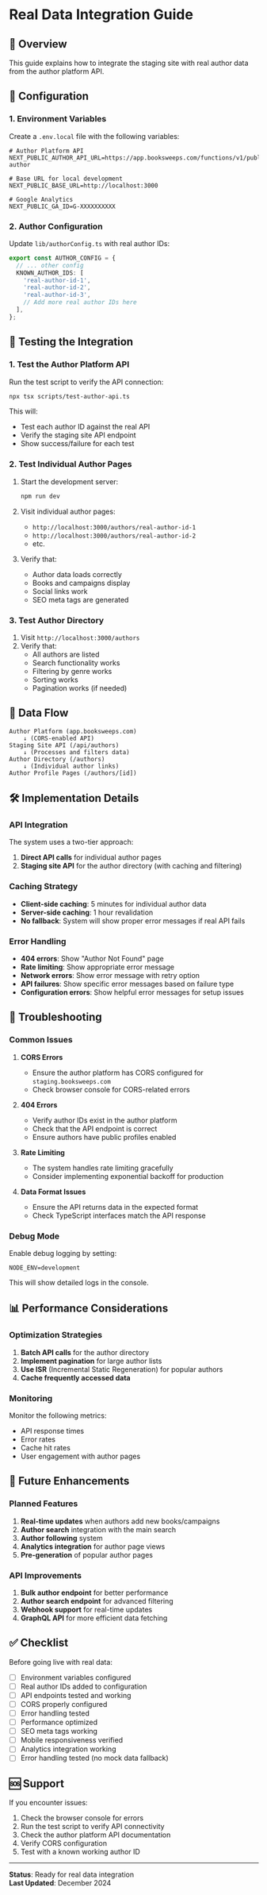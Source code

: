 # Real Data Integration Guide

## 🎯 Overview

This guide explains how to integrate the staging site with real author data from the author platform API.

## 🔧 Configuration

### 1. Environment Variables

Create a `.env.local` file with the following variables:

```env
# Author Platform API
NEXT_PUBLIC_AUTHOR_API_URL=https://app.booksweeps.com/functions/v1/public-author

# Base URL for local development
NEXT_PUBLIC_BASE_URL=http://localhost:3000

# Google Analytics
NEXT_PUBLIC_GA_ID=G-XXXXXXXXXX
```

### 2. Author Configuration

Update `lib/authorConfig.ts` with real author IDs:

```typescript
export const AUTHOR_CONFIG = {
  // ... other config
  KNOWN_AUTHOR_IDS: [
    'real-author-id-1',
    'real-author-id-2',
    'real-author-id-3',
    // Add more real author IDs here
  ],
};
```

## 🧪 Testing the Integration

### 1. Test the Author Platform API

Run the test script to verify the API connection:

```bash
npx tsx scripts/test-author-api.ts
```

This will:
- Test each author ID against the real API
- Verify the staging site API endpoint
- Show success/failure for each test

### 2. Test Individual Author Pages

1. Start the development server:
   ```bash
   npm run dev
   ```

2. Visit individual author pages:
   - `http://localhost:3000/authors/real-author-id-1`
   - `http://localhost:3000/authors/real-author-id-2`
   - etc.

3. Verify that:
   - Author data loads correctly
   - Books and campaigns display
   - Social links work
   - SEO meta tags are generated

### 3. Test Author Directory

1. Visit `http://localhost:3000/authors`
2. Verify that:
   - All authors are listed
   - Search functionality works
   - Filtering by genre works
   - Sorting works
   - Pagination works (if needed)

## 🔄 Data Flow

```
Author Platform (app.booksweeps.com)
    ↓ (CORS-enabled API)
Staging Site API (/api/authors)
    ↓ (Processes and filters data)
Author Directory (/authors)
    ↓ (Individual author links)
Author Profile Pages (/authors/[id])
```

## 🛠️ Implementation Details

### API Integration

The system uses a two-tier approach:

1. **Direct API calls** for individual author pages
2. **Staging site API** for the author directory (with caching and filtering)

### Caching Strategy

- **Client-side caching**: 5 minutes for individual author data
- **Server-side caching**: 1 hour revalidation
- **No fallback**: System will show proper error messages if real API fails

### Error Handling

- **404 errors**: Show "Author Not Found" page
- **Rate limiting**: Show appropriate error message
- **Network errors**: Show error message with retry option
- **API failures**: Show specific error messages based on failure type
- **Configuration errors**: Show helpful error messages for setup issues

## 🚨 Troubleshooting

### Common Issues

1. **CORS Errors**
   - Ensure the author platform has CORS configured for `staging.booksweeps.com`
   - Check browser console for CORS-related errors

2. **404 Errors**
   - Verify author IDs exist in the author platform
   - Check that the API endpoint is correct
   - Ensure authors have public profiles enabled

3. **Rate Limiting**
   - The system handles rate limiting gracefully
   - Consider implementing exponential backoff for production

4. **Data Format Issues**
   - Ensure the API returns data in the expected format
   - Check TypeScript interfaces match the API response

### Debug Mode

Enable debug logging by setting:

```env
NODE_ENV=development
```

This will show detailed logs in the console.

## 📊 Performance Considerations

### Optimization Strategies

1. **Batch API calls** for the author directory
2. **Implement pagination** for large author lists
3. **Use ISR** (Incremental Static Regeneration) for popular authors
4. **Cache frequently accessed data**

### Monitoring

Monitor the following metrics:
- API response times
- Error rates
- Cache hit rates
- User engagement with author pages

## 🔮 Future Enhancements

### Planned Features

1. **Real-time updates** when authors add new books/campaigns
2. **Author search** integration with the main search
3. **Author following** system
4. **Analytics integration** for author page views
5. **Pre-generation** of popular author pages

### API Improvements

1. **Bulk author endpoint** for better performance
2. **Author search endpoint** for advanced filtering
3. **Webhook support** for real-time updates
4. **GraphQL API** for more efficient data fetching

## ✅ Checklist

Before going live with real data:

- [ ] Environment variables configured
- [ ] Real author IDs added to configuration
- [ ] API endpoints tested and working
- [ ] CORS properly configured
- [ ] Error handling tested
- [ ] Performance optimized
- [ ] SEO meta tags working
- [ ] Mobile responsiveness verified
- [ ] Analytics integration working
- [ ] Error handling tested (no mock data fallback)

## 🆘 Support

If you encounter issues:

1. Check the browser console for errors
2. Run the test script to verify API connectivity
3. Check the author platform API documentation
4. Verify CORS configuration
5. Test with a known working author ID

---

**Status**: Ready for real data integration  
**Last Updated**: December 2024
